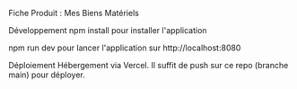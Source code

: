 Fiche Produit : Mes Biens Matériels

Développement
npm install pour installer l'application

npm run dev pour lancer l'application sur http://localhost:8080

Déploiement
Hébergement via Vercel. Il suffit de push sur ce repo (branche main) pour déployer.